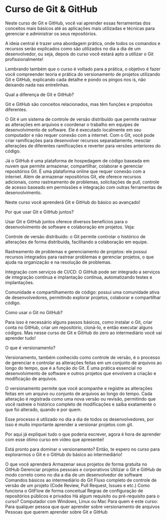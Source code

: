 # Curso de Git & GitHub

Neste curso de Git e GitHub, você vai aprender essas ferramentas dos conceitos mais básicos até as aplicações mais utilizadas e técnicas para gerenciar e administrar os seus repositórios.



A ideia central é trazer uma abordagem prática, onde todos os comandos e recursos serão explicados como são utilizados no dia a dia de um desenvolvedor, ou seja, depois do curso você estará apto a utilizar o Git profissionalmente!



Lembrando também que o curso é voltado para a prática, o objetivo é fazer você compreender teoria e prática do versionamento de projetos utilizando Git e GitHub, explicando cada detalhe e pondo os pingos nos is, não deixando nada nas entrelinhas.



Qual a diferença de Git e GitHub?



Git e GitHub são conceitos relacionados, mas têm funções e propósitos diferentes.



O Git é um sistema de controle de versão distribuído que permite rastrear as alterações em arquivos e coordenar o trabalho em equipes de desenvolvimento de software. Ele é executado localmente em seu computador e não requer conexão com a internet. Com o Git, você pode criar ramificações para desenvolver recursos separadamente, mesclar alterações de diferentes ramificações e reverter para versões anteriores do código.



Já o GitHub é uma plataforma de hospedagem de código baseada em nuvem que permite armazenar, compartilhar, colaborar e gerenciar repositórios Git. É uma plataforma online que requer conexão com a internet. Além de armazenar repositórios Git, ele oferece recursos adicionais, como rastreamento de problemas, solicitações de pull, controle de acesso baseado em permissões e integração com outras ferramentas de desenvolvimento.



Neste curso você aprenderá Git e GitHub do básico ao avançado!



Por que usar Git e GitHub juntos?



Usar Git e GitHub juntos oferece diversos benefícios para o desenvolvimento de software e colaboração em projetos. Veja:



Controle de versão distribuído: o Git permite controlar o histórico de alterações de forma distribuída, facilitando a colaboração em equipe.



Rastreamento de problemas e gerenciamento de projetos: ele possui recursos integrados para rastrear problemas e gerenciar projetos, o que ajuda na organização e na resolução de problemas.



Integração com serviços de CI/CD: O GitHub pode ser integrado a serviços de integração contínua e implantação contínua, automatizando testes e implantações.



Comunidade e compartilhamento de código: possui uma comunidade ativa de desenvolvedores, permitindo explorar projetos, colaborar e compartilhar código.



Como usar o Git no GitHub?



Para isso é necessário alguns passos básicos, como instalar o Git, criar conta no GitHub, criar um repositório, cloná-lo, e então executar alguns códigos. Mas nesse curso de Git e GitHub do zero ao intermediário você vai aprender tudo!



O que é versionamento?



Versionamento, também conhecido como controle de versão, é o processo de gerenciar e controlar as alterações feitas em um conjunto de arquivos ao longo do tempo, que é a função do Git. É uma prática essencial no desenvolvimento de software e outros projetos que envolvem a criação e modificação de arquivos.



O versionamento permite que você acompanhe e registre as alterações feitas em um arquivo ou conjunto de arquivos ao longo do tempo. Cada alteração é registrada como uma nova versão ou revisão, permitindo que você rastreie o histórico completo de modificações e saiba exatamente o que foi alterado, quando e por quem.



Esse processo é utilizado no dia a dia de todos os desenvolvedores, por isso é muito importante aprender a versionar projetos com git.



Por aqui já expliquei tudo o que poderia escrever, agora é hora de aprender com esse ótimo curso em vídeo que apresentei!



Está pronto para dominar o versionamento? Então, te espero no curso para explorarmos o Git e o GitHub do básico ao intermediário!

O que você aprenderá
Armazenar seus projetos de forma gratuita no GitHub
Gerenciar projetos pessoais e corporativos
Utilizar o Git e GitHub de modo correto como no dia a dia de um desenvolvedor de software
Comandos básicos ao intermediário do Git
Fluxo completo de controle de versão de um projeto (Code Review, Pull Request, Issues e etc.)
Como funciona o GitFlow de forma conceitual
Regras de configuração de repositórios públicos e privados
Há algum requisito ou pré-requisito para o curso?
Computador com Windows, Linux ou Mac
Para quem é este curso:
Para qualquer pessoa que quer aprender sobre versionamento de arquivos
Pessoas que querem aprender sobre Git e GitHub